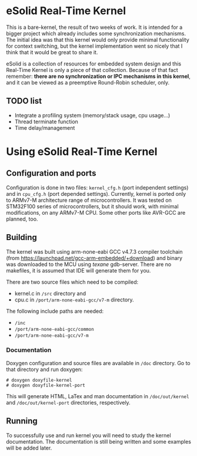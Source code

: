 # eSolid Real-Time Kernel

This is a bare-kernel, the result of two weeks of work. It is intended for a bigger 
project which already includes some synchronization mechanisms. The initial 
idea was that this kernel would only provide minimal functionality for context 
switching, but the kernel implementation went so nicely that I think that it 
would be great to share it. 

eSolid is a collection of resources for embedded system design and this
Real-Time Kernel is only a piece of that collection. Because of that fact
remember: __there are no synchronization or IPC mechanisms in this kernel__,
and it can be viewed as a preemptive Round-Robin scheduler, only.


## TODO list

- Integrate a profiling system (memory/stack usage, cpu usage...)
- Thread terminate function
- Time delay/management


# Using eSolid Real-Time Kernel

## Configuration and ports

Configuration is done in two files: `kernel_cfg.h` (port independent settings) 
and in `cpu_cfg.h` (port depended settings).
Currently, kernel is ported only to ARMv7-M architecture range of 
microcontrollers. It was tested on STM32F100 series of microcontrollers, but it
should work, with minimal modifications, on any ARMv7-M CPU. Some other ports 
like AVR-GCC are planned, too.


## Building

The kernel was built using arm-none-eabi GCC v4.7.3 compiler toolchain (from 
https://launchpad.net/gcc-arm-embedded/+download) and binary was downloaded
to the MCU using _texane_ gdb-server. There are no makefiles, it is assumed
that IDE will generate them for you.

There are two source files which need to be compiled: 
- kernel.c in `/src` directory and 
- cpu.c in `/port/arm-none-eabi-gcc/v7-m` directory.

The following include paths are needed:
- `/inc`
- `/port/arm-none-eabi-gcc/common`
- `/port/arm-none-eabi-gcc/v7-m`

### Documentation

Doxygen configuration and source files are available in `/doc` directory. Go to
that directory and run doxygen:

    # doxygen doxyfile-kernel
    # doxygen doxyfile-kernel-port

This will generate HTML, LaTex and man documentation in `/doc/out/kernel` and
`/doc/out/kernel-port` directories, respectively.


## Running
To successfully use and run kernel you will need to study the kernel 
documentation. The documentation is still being written and some examples will
be added later.
